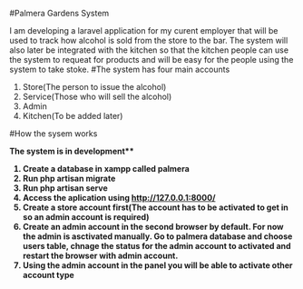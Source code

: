 #Palmera Gardens System

I am developing a laravel application for my curent employer that will be used to track how alcohol is sold from the store to the bar.
The system will also later be integrated with the kitchen so that the kitchen people can use the system to requeat for products and will be easy for the people using the system to take stoke.
#The system has four main accounts
1. Store(The person to issue the alcohol)
2. Service(Those who will sell the alcohol)
3. Admin
4. Kitchen(To be added later)

#How the sysem works

<b>******The system is in development********</d>

1. Create a database in xampp called palmera
2. Run php artisan migrate
3. Run php artisan serve
4. Access the aplication using http://127.0.0.1:8000/
5. Create a store account first(The account has to be activated to get in so an admin account is required)
6. Create an admin account in the second browser by default. For now the admin is asctivated manually. Go to palmera database and choose users table, chnage the status for the admin account to activated and restart the browser with admin account.
7. Using the admin account in the panel you will be able to activate other account type
